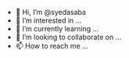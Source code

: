 - 👋 Hi, I’m @syedasaba
- 👀 I’m interested in ...
- 🌱 I’m currently learning ...
- 💞️ I’m looking to collaborate on ...
- 📫 How to reach me ...

<!---
syedasaba/syedasaba is a ✨ special ✨ repository because its `README.md` (this file) appears on your GitHub profile.
You can click the Preview link to take a look at your changes.
--->
